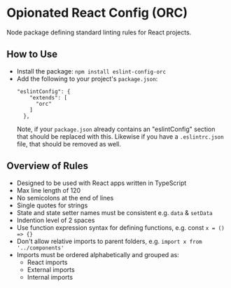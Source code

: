 # Opionated React Config (ORC)

Node package defining standard linting rules for React projects.

## How to Use

- Install the package: `npm install eslint-config-orc`
- Add the following to your project's `package.json`:
  ```
  "eslintConfig": {
      "extends": [
        "orc"
      ]
    },
  ```
  Note, if your `package.json` already contains an "eslintConfig" section that should be replaced with this. Likewise if you have a `.eslintrc.json` file, that should be removed as well.

## Overview of Rules

- Designed to be used with React apps written in TypeScript
- Max line length of 120
- No semicolons at the end of lines
- Single quotes for strings
- State and state setter names must be consistent e.g. `data` & `setData`
- Indention level of 2 spaces
- Use function expression syntax for defining functions, e.g. const `x = () => {}`
- Don't allow relative imports to parent folders, e.g. `import x from '../components'`
- Imports must be ordered alphabetically and grouped as:
  - React imports
  - External imports
  - Internal imports
